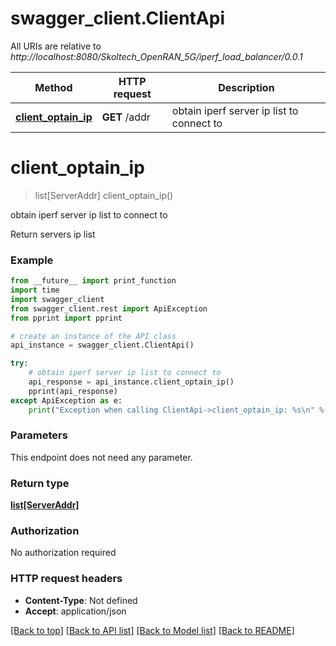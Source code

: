 # swagger_client.ClientApi

All URIs are relative to *http://localhost:8080/Skoltech_OpenRAN_5G/iperf_load_balancer/0.0.1*

Method | HTTP request | Description
------------- | ------------- | -------------
[**client_optain_ip**](ClientApi.md#client_optain_ip) | **GET** /addr | obtain iperf server ip list to connect to

# **client_optain_ip**
> list[ServerAddr] client_optain_ip()

obtain iperf server ip list to connect to

Return servers ip list

### Example
```python
from __future__ import print_function
import time
import swagger_client
from swagger_client.rest import ApiException
from pprint import pprint

# create an instance of the API class
api_instance = swagger_client.ClientApi()

try:
    # obtain iperf server ip list to connect to
    api_response = api_instance.client_optain_ip()
    pprint(api_response)
except ApiException as e:
    print("Exception when calling ClientApi->client_optain_ip: %s\n" % e)
```

### Parameters
This endpoint does not need any parameter.

### Return type

[**list[ServerAddr]**](ServerAddr.md)

### Authorization

No authorization required

### HTTP request headers

 - **Content-Type**: Not defined
 - **Accept**: application/json

[[Back to top]](#) [[Back to API list]](../README.md#documentation-for-api-endpoints) [[Back to Model list]](../README.md#documentation-for-models) [[Back to README]](../README.md)


